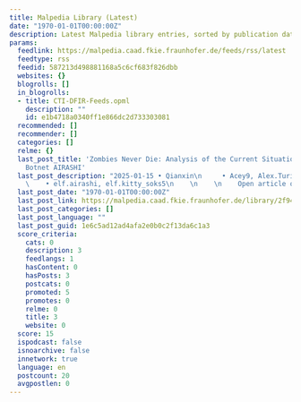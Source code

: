 ```yaml
---
title: Malpedia Library (Latest)
date: "1970-01-01T00:00:00Z"
description: Latest Malpedia library entries, sorted by publication date
params:
  feedlink: https://malpedia.caad.fkie.fraunhofer.de/feeds/rss/latest
  feedtype: rss
  feedid: 587213d498881168a5c6cf683f826dbb
  websites: {}
  blogrolls: []
  in_blogrolls:
  - title: CTI-DFIR-Feeds.opml
    description: ""
    id: e1b4718a0340ff1e866dc2d733303081
  recommended: []
  recommender: []
  categories: []
  relme: {}
  last_post_title: 'Zombies Never Die: Analysis of the Current Situation of Large
    Botnet AIRASHI'
  last_post_description: "2025-01-15 • Qianxin\n     • Acey9, Alex.Turing, Daji, wanghao\n
    \    • elf.airashi, elf.kitty_soks5\n    \n    \n    Open article on Malpedia"
  last_post_date: "1970-01-01T00:00:00Z"
  last_post_link: https://malpedia.caad.fkie.fraunhofer.de/library/2f94aeb8-96cd-48d7-92f2-e57cf6cfa0c1/
  last_post_categories: []
  last_post_language: ""
  last_post_guid: 1e6c5ad12ad4afa2e0b0c2f13da6c1a3
  score_criteria:
    cats: 0
    description: 3
    feedlangs: 1
    hasContent: 0
    hasPosts: 3
    postcats: 0
    promoted: 5
    promotes: 0
    relme: 0
    title: 3
    website: 0
  score: 15
  ispodcast: false
  isnoarchive: false
  innetwork: true
  language: en
  postcount: 20
  avgpostlen: 0
---
```

